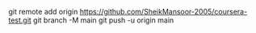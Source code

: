 git remote add origin https://github.com/SheikMansoor-2005/coursera-test.git
git branch -M main
git push -u origin main
